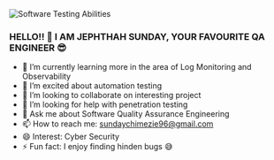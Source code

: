 <picture>
 <source media="(prefers-color-scheme: dark)" srcset="https://thumbs.dreamstime.com/z/software-testing-ability-woman-presenting-117564056.jpg?w=768">
 <source media="(prefers-color-scheme: light)" srcset="https://thumbs.dreamstime.com/z/software-testing-ability-woman-presenting-117564056.jpg?w=768">
 <img alt="Software Testing Abilities" src="https://thumbs.dreamstime.com/z/software-testing-ability-woman-presenting-117564056.jpg?w=768">
</picture>





### HELLO!! 👋 I AM JEPHTHAH SUNDAY, YOUR FAVOURITE QA ENGINEER 😎



- 🔭 I’m currently learning more in the area of Log Monitoring and Observability
- 🌱 I’m excited about automation testing
- 👯 I’m looking to collaborate on interesting project
- 🤔 I’m looking for help with penetration testing
- 💬 Ask me about Software Quality Assurance Engineering
- 📫 How to reach me: sundaychimezie96@gmail.com
- 😄 Interest: Cyber Security
- ⚡ Fun fact: I enjoy finding hinden bugs 😅



<!--
**Jephthah-Sunday/Jephthah-Sunday** is a ✨ _special_ ✨ repository because its `README.md` (this file) appears on your GitHub profile.

Here are some ideas to get you started:

- 🔭 I’m currently working on ...
- 🌱 I’m currently learning ...
- 👯 I’m looking to collaborate on ...
- 🤔 I’m looking for help with ...
- 💬 Ask me about ...
- 📫 How to reach me: ...
- 😄 Pronouns: ...
- ⚡ Fun fact: ...
-->
